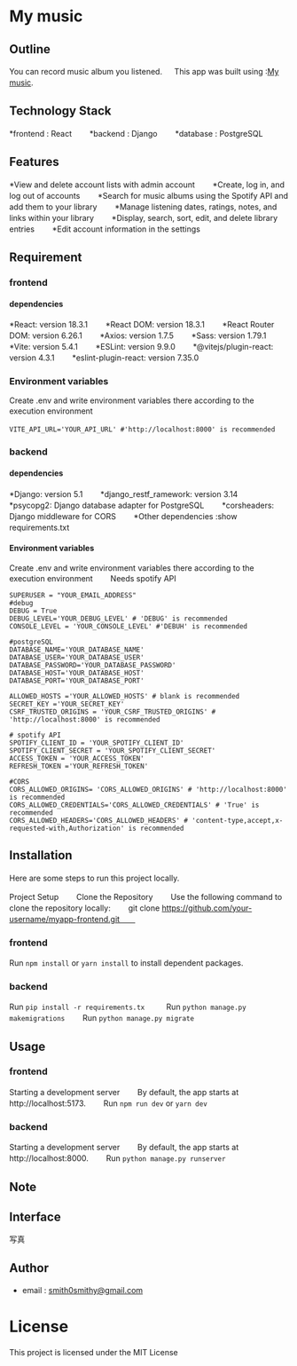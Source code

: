# My music
## Outline
You can record music album you listened. 　
This app was built using :[My music](https://mymusic03.com).　　

## Technology Stack
*frontend : React　　
*backend : Django　　
*database : PostgreSQL　　

## Features
*View and delete account lists with admin account　　
*Create, log in, and log out of accounts　　
*Search for music albums using the Spotify API and add them to your library　　
*Manage listening dates, ratings, notes, and links within your library　　
*Display, search, sort, edit, and delete library entries　　
*Edit account information in the settings　　

## Requirement
### frontend
#### dependencies
*React: version 18.3.1　　
*React DOM: version 18.3.1　　
*React Router DOM: version 6.26.1　　
*Axios: version 1.7.5　　
*Sass: version 1.79.1　　
*Vite: version 5.4.1　　
*ESLint: version 9.9.0　　
*@vitejs/plugin-react: version 4.3.1　　
*eslint-plugin-react: version 7.35.0　　

### Environment variables
Create .env and write environment variables there according to the execution environment　　
```
VITE_API_URL='YOUR_API_URL' #'http://localhost:8000' is recommended　　
```

### backend
#### dependencies
*Django: version 5.1　　
*django_restf_ramework: version 3.14　　
*psycopg2: Django database adapter for PostgreSQL　　
*corsheaders: Django middleware for CORS　　
*Other dependencies :show requirements.txt　　

#### Environment variables
Create .env and write environment variables there according to the execution environment　　
Needs spotify API　　
```
SUPERUSER = "YOUR_EMAIL_ADDRESS"
#debug
DEBUG = True
DEBUG_LEVEL='YOUR_DEBUG_LEVEL' # 'DEBUG' is recommended
CONSOLE_LEVEL = 'YOUR_CONSOLE_LEVEL' #'DEBUH' is recommended

#postgreSQL
DATABASE_NAME='YOUR_DATABASE_NAME'
DATABASE_USER='YOUR_DATABASE_USER'
DATABASE_PASSWORD='YOUR_DATABASE_PASSWORD'
DATABASE_HOST='YOUR_DATABASE_HOST'
DATABASE_PORT='YOUR_DATABASE_PORT'

ALLOWED_HOSTS ='YOUR_ALLOWED_HOSTS' # blank is recommended
SECRET_KEY ='YOUR_SECRET_KEY'
CSRF_TRUSTED_ORIGINS = 'YOUR_CSRF_TRUSTED_ORIGINS' # 'http://localhost:8000' is recommended

# spotify API
SPOTIFY_CLIENT_ID = 'YOUR_SPOTIFY_CLIENT_ID'
SPOTIFY_CLIENT_SECRET = 'YOUR_SPOTIFY_CLIENT_SECRET'
ACCESS_TOKEN = 'YOUR_ACCESS_TOKEN'
REFRESH_TOKEN ='YOUR_REFRESH_TOKEN'

#CORS
CORS_ALLOWED_ORIGINS= 'CORS_ALLOWED_ORIGINS' # 'http://localhost:8000' is recommended
CORS_ALLOWED_CREDENTIALS='CORS_ALLOWED_CREDENTIALS' # 'True' is recommended
CORS_ALLOWED_HEADERS='CORS_ALLOWED_HEADERS' # 'content-type,accept,x-requested-with,Authorization' is recommended
```

## Installation
Here are some steps to run this project locally.　　

Project Setup　　
Clone the Repository　　
Use the following command to clone the repository locally:　　
git clone https://github.com/your-username/myapp-frontend.git　　

### frontend
Run ```npm install``` or ```yarn install``` to install dependent packages.　　

### backend
Run ```pip install -r requirements.tx ```　　
Run ```python manage.py makemigrations```　　
Run ```python manage.py migrate```　　

## Usage
### frontend
Starting a development server　　
By default, the app starts at http://localhost:5173.　　
Run ```npm run dev``` or ```yarn dev```　　

### backend
Starting a development server　　
By default, the app starts at http://localhost:8000.　　
Run ```python manage.py runserver```　　

## Note

## Interface
写真

## Author
* email : smith0smithy@gmail.com　　

# License
This project is licensed under the MIT License　　
